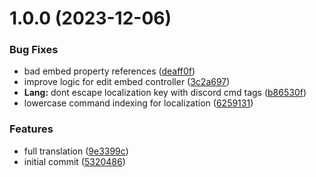 # 1.0.0 (2023-12-06)


### Bug Fixes

* bad embed property references ([deaff0f](https://github.com/rhidium/template/commit/deaff0f752778275a39b3aac3abf0edbbf0154fa))
* improve logic for edit embed controller ([3c2a697](https://github.com/rhidium/template/commit/3c2a69773a2f8c7f715ec75a82dbbedcf8797a66))
* **Lang:** dont escape localization key with discord cmd tags ([b86530f](https://github.com/rhidium/template/commit/b86530f0a9042eace9e7b09cd727e0fcbc118210))
* lowercase command indexing for localization ([6259131](https://github.com/rhidium/template/commit/6259131b31f8484acf080f36a35113c122674221))


### Features

* full translation ([9e3399c](https://github.com/rhidium/template/commit/9e3399c5135db351a756a43ea6f0d2fd63226f50))
* initial commit ([5320486](https://github.com/rhidium/template/commit/5320486287cd938f904c1434987c8121f3fc5c05))
